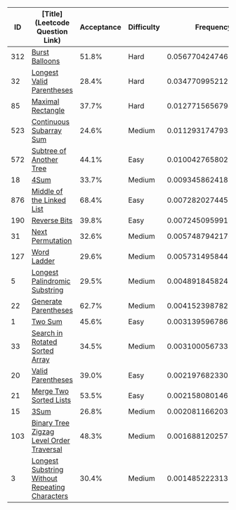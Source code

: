 |ID|[Title](Leetcode Question Link)|Acceptance|Difficulty|Frequency|
|----|-----|----|---|---|
|312|[Burst Balloons]( https://leetcode.com/problems/burst-balloons)|51.8%|Hard|0.05677042474639432|
|32|[Longest Valid Parentheses]( https://leetcode.com/problems/longest-valid-parentheses)|28.4%|Hard|0.03477099521294092|
|85|[Maximal Rectangle]( https://leetcode.com/problems/maximal-rectangle)|37.7%|Hard|0.012771565679487524|
|523|[Continuous Subarray Sum]( https://leetcode.com/problems/continuous-subarray-sum)|24.6%|Medium|0.011293174793455513|
|572|[Subtree of Another Tree]( https://leetcode.com/problems/subtree-of-another-tree)|44.1%|Easy|0.010042765802138606|
|18|[4Sum]( https://leetcode.com/problems/4sum)|33.7%|Medium|0.009345862418237686|
|876|[Middle of the Linked List]( https://leetcode.com/problems/middle-of-the-linked-list)|68.4%|Easy|0.007282027445765432|
|190|[Reverse Bits]( https://leetcode.com/problems/reverse-bits)|39.8%|Easy|0.007245095991891571|
|31|[Next Permutation]( https://leetcode.com/problems/next-permutation)|32.6%|Medium|0.005748794217024406|
|127|[Word Ladder]( https://leetcode.com/problems/word-ladder)|29.6%|Medium|0.005731495844689608|
|5|[Longest Palindromic Substring]( https://leetcode.com/problems/longest-palindromic-substring)|29.5%|Medium|0.0048918458243339055|
|22|[Generate Parentheses]( https://leetcode.com/problems/generate-parentheses)|62.7%|Medium|0.004152398782798953|
|1|[Two Sum]( https://leetcode.com/problems/two-sum)|45.6%|Easy|0.003139596786381058|
|33|[Search in Rotated Sorted Array]( https://leetcode.com/problems/search-in-rotated-sorted-array)|34.5%|Medium|0.0031000567336666443|
|20|[Valid Parentheses]( https://leetcode.com/problems/valid-parentheses)|39.0%|Easy|0.002197682330605871|
|21|[Merge Two Sorted Lists]( https://leetcode.com/problems/merge-two-sorted-lists)|53.5%|Easy|0.002158080146984904|
|15|[3Sum]( https://leetcode.com/problems/3sum)|26.8%|Medium|0.002081166203824567|
|103|[Binary Tree Zigzag Level Order Traversal]( https://leetcode.com/problems/binary-tree-zigzag-level-order-traversal)|48.3%|Medium|0.0016881202574030904|
|3|[Longest Substring Without Repeating Characters]( https://leetcode.com/problems/longest-substring-without-repeating-characters)|30.4%|Medium|0.0014852223137141987|
